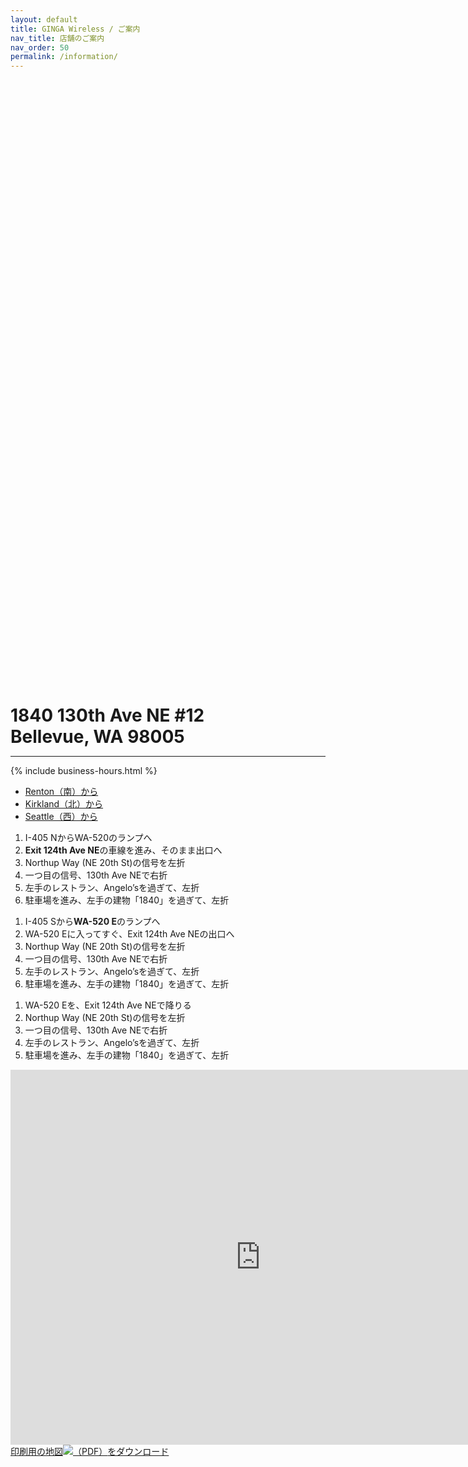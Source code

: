```yaml
---
layout: default
title: GINGA Wireless / ご案内
nav_title: 店舗のご案内
nav_order: 50
permalink: /information/
---
```

<main>
  <div class="container">
    <div class="jumbotron ginga-store-front" style="height: 25vh">
    </div>
    <div class="row">
      <div class="col-md-6">
        <div class="panel panel-default">
          <div class="panel-body">
            <span style="font-size: 200%;"><strong>1840 130th Ave NE #12<br>Bellevue, WA 98005</strong></span>
            <hr>
{%    include business-hours.html
%}          </div>
        </div>
        <ul class="nav nav-tabs">
          <li class="active"><a href="#south" data-toggle="tab" aria-expanded="true" >Renton（南）から</a></li>
          <li class=""      ><a href="#north" data-toggle="tab" aria-expanded="false">Kirkland（北）から</a></li>
          <li class=""      ><a href="#west"  data-toggle="tab" aria-expanded="false">Seattle（西）から</a></li>
        </ul>
        <div id="myTabContent" class="tab-content">
          <div class="tab-pane fade active in" id="south">
            <ol class="list-group">
              <li class="list-group-item">I-405 NからWA-520のランプへ</li>
              <li class="list-group-item"><strong>Exit 124th Ave NE</strong>の車線を進み、そのまま出口へ</li>
              <li class="list-group-item">Northup Way (NE 20th St)の信号を左折</li>
              <li class="list-group-item">一つ目の信号、130th Ave NEで右折</li>
              <li class="list-group-item">左手のレストラン、Angelo’sを過ぎて、左折</li>
              <li class="list-group-item">駐車場を進み、左手の建物「1840」を過ぎて、左折</li>
            </ol>
          </div>
          <div class="tab-pane fade" id="north">
            <ol class="list-group">
              <li class="list-group-item">I-405 Sから<strong>WA-520 E</strong>のランプへ</li>
              <li class="list-group-item">WA-520 Eに入ってすぐ、Exit 124th Ave NEの出口へ</li>
              <li class="list-group-item">Northup Way (NE 20th St)の信号を左折</li>
              <li class="list-group-item">一つ目の信号、130th Ave NEで右折</li>
              <li class="list-group-item">左手のレストラン、Angelo’sを過ぎて、左折</li>
              <li class="list-group-item">駐車場を進み、左手の建物「1840」を過ぎて、左折</li>
            </ol>
          </div>
          <div class="tab-pane fade" id="west">
            <ol class="list-group">
              <li class="list-group-item">WA-520 Eを、Exit 124th Ave NEで降りる</li>
              <li class="list-group-item">Northup Way (NE 20th St)の信号を左折</li>
              <li class="list-group-item">一つ目の信号、130th Ave NEで右折</li>
              <li class="list-group-item">左手のレストラン、Angelo’sを過ぎて、左折</li>
              <li class="list-group-item">駐車場を進み、左手の建物「1840」を過ぎて、左折</li>
            </ol>
          </div>
        </div>
      </div>
      <div class="col-md-6">
        <div class="panel panel-default">
          <div class="panel-body">
            <div class="embed-responsive embed-responsive-4by3">
              <iframe class="embed-responsive-item" src="https://www.google.com/maps/embed?pb=!1m18!1m12!1m3!1d2688.953560301375!2d-122.16806068436878!3d47.62703397918614!2m3!1f0!2f0!3f0!3m2!1i1024!2i768!4f13.1!3m3!1m2!1s0x54906cfeaf3c8567%3A0x1bd37b37ad31b1cf!2sGINGA+Wireless%2C+1840+130th+Ave+NE+%2312%2C+Bellevue%2C+WA+98005%2C+USA!5e0!3m2!1sen!2sjp!4v1465596994117" width="800" height="600" style="border:0" allowfullscreen></iframe>
            </div>
          </div>
        </div>
        <a href="{{ site.baseurl }}/images/GINGA-Wireless-Driving-Direction.pdf" download="GINGA-Wireless-Driving-Direction.pdf" class="btn btn-info">
          印刷用の地図<img border="0" src="{{ site.baseurl }}/images/Adobe_PDF_file_icon_32x32.png" alt="（PDF）">をダウンロード
        </a>
      </article>
    </div>
  </div>
</main>
